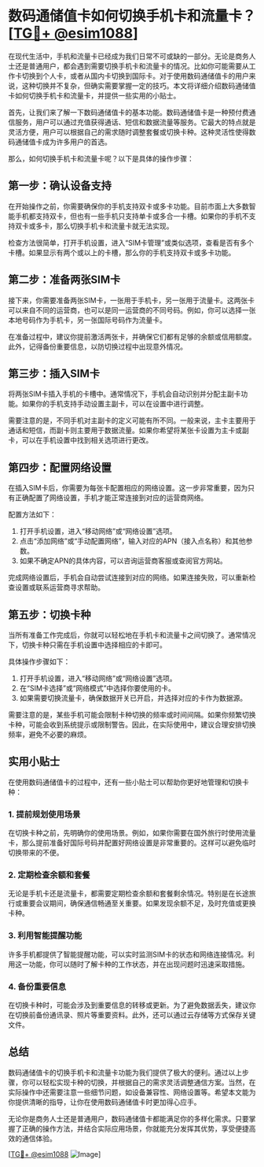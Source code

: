 # 数码通储值卡如何切换手机卡和流量卡？[[TG💪+ @esim1088](https://t.me/s/esim1088)]

在现代生活中，手机和流量卡已经成为我们日常不可或缺的一部分。无论是商务人士还是普通用户，都会遇到需要切换手机卡和流量卡的情况。比如你可能需要从工作卡切换到个人卡，或者从国内卡切换到国际卡。对于使用数码通储值卡的用户来说，这种切换并不复杂，但确实需要掌握一定的技巧。本文将详细介绍数码通储值卡如何切换手机卡和流量卡，并提供一些实用的小贴士。

首先，让我们来了解一下数码通储值卡的基本功能。数码通储值卡是一种预付费通信服务，用户可以通过充值获得通话、短信和数据流量等服务。它最大的特点就是灵活方便，用户可以根据自己的需求随时调整套餐或切换卡种。这种灵活性使得数码通储值卡成为许多用户的首选。

那么，如何切换手机卡和流量卡呢？以下是具体的操作步骤：

## 第一步：确认设备支持

在开始操作之前，你需要确保你的手机支持双卡或多卡功能。目前市面上大多数智能手机都支持双卡，但也有一些手机只支持单卡或多合一卡槽。如果你的手机不支持双卡或多卡，那么切换手机卡和流量卡就无法实现。

检查方法很简单，打开手机设置，进入“SIM卡管理”或类似选项，查看是否有多个卡槽。如果显示有两个或以上的卡槽，那么你的手机支持双卡或多卡功能。

## 第二步：准备两张SIM卡

接下来，你需要准备两张SIM卡，一张用于手机卡，另一张用于流量卡。这两张卡可以来自不同的运营商，也可以是同一运营商的不同号码。例如，你可以选择一张本地号码作为手机卡，另一张国际号码作为流量卡。

在准备过程中，建议你提前激活两张卡，并确保它们都有足够的余额或信用额度。此外，记得备份重要信息，以防切换过程中出现意外情况。

## 第三步：插入SIM卡

将两张SIM卡插入手机的卡槽中。通常情况下，手机会自动识别并分配主副卡功能。如果你的手机支持手动设置主副卡，可以在设置中进行调整。

需要注意的是，不同手机对主副卡的定义可能有所不同。一般来说，主卡主要用于通话和短信，而副卡则主要用于数据流量。如果你希望将某张卡设置为主卡或副卡，可以在手机设置中找到相关选项进行更改。

## 第四步：配置网络设置

在插入SIM卡后，你需要为每张卡配置相应的网络设置。这一步非常重要，因为只有正确配置了网络设置，手机才能正常连接到对应的运营商网络。

配置方法如下：
1. 打开手机设置，进入“移动网络”或“网络设置”选项。
2. 点击“添加网络”或“手动配置网络”，输入对应的APN（接入点名称）和其他参数。
3. 如果不确定APN的具体内容，可以咨询运营商客服或查阅官方网站。

完成网络设置后，手机会自动尝试连接到对应的网络。如果连接失败，可以重新检查设置或联系运营商寻求帮助。

## 第五步：切换卡种

当所有准备工作完成后，你就可以轻松地在手机卡和流量卡之间切换了。通常情况下，切换卡种只需在手机设置中选择相应的卡即可。

具体操作步骤如下：
1. 打开手机设置，进入“移动网络”或“网络设置”选项。
2. 在“SIM卡选择”或“网络模式”中选择你要使用的卡。
3. 如果需要切换流量卡，确保数据开关已开启，并选择对应的卡作为数据源。

需要注意的是，某些手机可能会限制卡种切换的频率或时间间隔。如果你频繁切换卡种，可能会收到系统提示或限制警告。因此，在实际使用中，建议合理安排切换频率，避免不必要的麻烦。

## 实用小贴士

在使用数码通储值卡的过程中，还有一些小贴士可以帮助你更好地管理和切换卡种：

### 1. 提前规划使用场景

在切换卡种之前，先明确你的使用场景。例如，如果你需要在国外旅行时使用流量卡，那么提前准备好国际号码并配置好网络设置是非常重要的。这样可以避免临时切换带来的不便。

### 2. 定期检查余额和套餐

无论是手机卡还是流量卡，都需要定期检查余额和套餐剩余情况。特别是在长途旅行或重要会议期间，确保通信畅通至关重要。如果发现余额不足，及时充值或更换卡种。

### 3. 利用智能提醒功能

许多手机都提供了智能提醒功能，可以实时监测SIM卡的状态和网络连接情况。利用这一功能，你可以随时了解卡种的工作状态，并在出现问题时迅速采取措施。

### 4. 备份重要信息

在切换卡种时，可能会涉及到重要信息的转移或更新。为了避免数据丢失，建议你在切换前备份通讯录、照片等重要资料。此外，还可以通过云存储等方式保存关键文件。

## 总结

数码通储值卡的切换手机卡和流量卡功能为我们提供了极大的便利。通过以上步骤，你可以轻松实现卡种的切换，并根据自己的需求灵活调整通信方案。当然，在实际操作中还需要注意一些细节问题，如设备兼容性、网络设置等。希望本文能为你提供清晰的指导，让你在使用数码通储值卡时更加得心应手。

无论你是商务人士还是普通用户，数码通储值卡都能满足你的多样化需求。只要掌握了正确的操作方法，并结合实际应用场景，你就能充分发挥其优势，享受便捷高效的通信体验。

[[TG💪+ @esim1088](https://t.me/s/esim1088) ![Image](https://i.postimg.cc/4NQfJmqS/Snipaste-2025-05-13-00-14-12.png)]